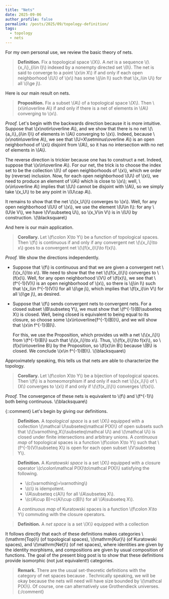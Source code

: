 ```yaml
---
title: "Nets"
date: 2025-09-06
author_profile: false
permalink: /posts/2025/09/topology-definition/
tags:
  - topology
  - nets
---
```


For my own personal use, we review the basic theory of nets.

> <b>Definition.</b> Fix a topological space \\(X\\). A *net* is a sequence \\(\\{x_i\\}_{i\in I}\\) indexed by a nonempty directed set \\(I\\). The net is said to converge to a point \\(x\in X\\) if and only if each open neighborhood \\(U\\) of \\(x\\) has some \\(j\in I\\) such that \\(x_i\in U\\) for all \\(i\ge j\\).

Here is our main result on nets.

> <b>Proposition.</b> Fix a subset \\(A\\) of a topological space \\(X\\). Then \\(x\in\overline A\\) if and only if there is a net of elements in \\(A\\) converging to \\(x\\).

<i>Proof.</i> Let's begin with the backwards direction because it is more intuitive. Suppose that \\(x\notin\overline A\\), and we show that there is no net \\(\\{a_i\\}_{i\in I}\\) of elements in \\(A\\) converging to \\(x\\). Indeed, because \\(x\notin\overline A\\), we see that \\(U=X\setminus\overline A\\) is an open neighborhood of \\(x\\) disjoint from \\(A\\), so it has no intersection with no net of elements in \\(A\\).

The reverse direction is trickier because one has to construct a net. Indeed, suppose that \\(x\in\overline A\\). For our net, the trick is to choose the index set to be the collection \\(I\\) of open neighborhoods of \\(x\\), which we order by (reverse) inclusion. Now, for each open neighborhood \\(U\\) of \\(x\\), we need to produce an element of \\(A\\) which is close to \\(x\\); well, \\(x\in\overline A\\) implies that \\(U\\) cannot be disjoint with \\(A\\), so we simply take \\(x_U\\) to be any point in \\(U\cap A\\).

It remains to show that the net \\(\\{x_U\\}\\) converges to \\(x\\). Well, for any open neighborhood \\(U\\) of \\(x\\), we use the element \\(U\in I\\): for any \\(U\le V\\), we have \\(V\subseteq U\\), so \\(x_V\in V\\) is in \\(U\\) by construction. \\(\blacksquare\\)

And here is our main application.

> **Corollary.** Let \\(f\colon X\to Y\\) be a function of topological spaces. Then \\(f\\) is continuous if and only if any convergent net \\(\\{x_i\\}\to x\\) goes to a convergent net \\(\\{f(x_i)\\}\to f(x)\\).

*Proof.* We show the directions independently.
* Suppose that \\(f\\) is continuous and that we are given a convergent net \\(\\{x_i\\}\to x\\). We need to show that the net \\(\\{f(x_i)\\}\\) converges to \\(f(x)\\). Well, for any open neighborhood \\(V\\) of \\(f(x)\\), we see that \\(f^{-1}(V)\\) is an open neighborhood of \\(x\\), so there is \\(j\in I\\) such that \\(x_i\in f^{-1}(V)\\) for all \\(i\ge j\\), which implies that \\(f(x_i)\in V\\) for all \\(i\ge j\\), as desired.
* Suppose that \\(f\\) sends convergent nets to convergent nets. For a closed subset \\(B\subseteq Y\\), we must show that \\(f^{-1}(B)\subseteq X\\) is closed. Well, being closed is equivalent to being equal to its closure, so choose some \\(x\in\overline{f^{-1}(B)}\\), and we will show that \\(x\in f^{-1}(B)\\).

    For this, we use the Proposition, which provides us with a net \\(\\{x_i\\}\\) from \\(f^{-1}(B)\\) such that \\(\\{x_i\\}\to x\\). Thus, \\(\\{f(x_i)\\}\to f(x)\\), so \\(f(x)\in\overline B\\) by the Proposition, so \\(f(x)\in B\\) because \\(B\\) is closed. We conclude \\(x\in f^{-1}(B)\\). \\(\blacksquare\\)

Approximately speaking, this tells us that nets are able to characterize the topology.

> **Corollary.** Let \\(f\colon X\to Y\\) be a bijection of topological spaces. Then \\(f\\) is a homeomorphism if and only if each net \\(\\{x_i\\}\\) of \\(X\\) converges to \\(x\\) if and only if \\(\\{f(x_i)\\}\\) converges \\(f(x)\\).

*Proof.* The convergence of these nets is equivalent to \\(f\\) and \\(f^{-1}\\) both being continuous. \\(\blacksquare\\)

{::comment}
Let's begin by giving our definitions.
> <b>Definition.</b> A <i>topological space</i> is a set \\(X\\) equipped with a collection \\(\mathcal U\subseteq\mathcal P(X)\\) of open subsets such that \\(\\{\varnothing,X\\}\subseteq\mathcal U\\) and \\(\mathcal U\\) is closed under finite intersections and arbitrary unions. A <i>continuous map</i> of topological spaces is a function \\(f\colon X\to Y\\) such that \\(f^{-1}(V)\subseteq X\\) is open for each open subset \\(V\subseteq Y\\).

> <b>Definition.</b> A <i>Kuratowski space</i> is a set \\(X\\) equipped with a closure operator \\(c\colon\mathcal P(X)\to\mathcal P(X)\\) satisfying the following.
> * \\(c(\varnothing)=\varnothing\\)
> * \\(c\\) is idempotent.
> * \\(A\subseteq c(A)\\) for all \\(A\subseteq X\\).
> * \\(c(A\cup B)=c(A)\cup c(B)\\) for all \\(A\subseteq X\\).
> 
> A *continuous map* of Kuratowski spaces is a function \\(f\colon X\to Y\\) commuting with the closure operators.

> **Definition.** A <i>net space</i> is a set \\(X\\) equipped with a collection

It follows directly that each of these definitions makes categories \\(\mathrm{Top}\\) (of topological spaces), \\(\mathrm{Kur}\\) (of Kuratowski spaces), and \\(\mathrm{Net}\\) (of net spaces), where identities are given by the identity morphisms, and compositions are given by usual composition of functions. The goal of the present blog post is to show that these definitions provide isomorphic (not just equivalent!) categories.

> **Remark.** There are the usual set-theoretic definitions with the category of net spaces because . Technically speaking, we will be okay because the nets will need will have size bounded by \\(\mathcal P(X)\\). Of course, one can alternatively use Grothendieck universes.
{:/comment}